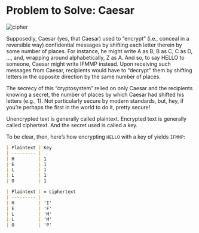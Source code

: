 # Problem to Solve: Caesar

![cipher](https://cs50.harvard.edu/x/2024/psets/2/caesar/cipher.jpg)

Supposedly, Caesar (yes, that Caesar) used to “encrypt” (i.e., conceal in a reversible way) confidential messages by shifting each letter therein by some number of places. For instance, he might write A as B, B as C, C as D, …, and, wrapping around alphabetically, Z as A. And so, to say HELLO to someone, Caesar might write IFMMP instead. Upon receiving such messages from Caesar, recipients would have to “decrypt” them by shifting letters in the opposite direction by the same number of places.

The secrecy of this “cryptosystem” relied on only Caesar and the recipients knowing a secret, the number of places by which Caesar had shifted his letters (e.g., 1). Not particularly secure by modern standards, but, hey, if you’re perhaps the first in the world to do it, pretty secure!

Unencrypted text is generally called plaintext. Encrypted text is generally called ciphertext. And the secret used is called a key.

To be clear, then, here’s how encrypting `HELLO` with a key of 
 yields `IFMMP`:

```markdown
| Plaintext | Key 
| --------- | 
| H         | 1   
| E         | 1   
| L         | 1   
| L         | 1   
| O         | 1   
```
```markdown
| Plaintext | = ciphertext 
| --------- | 
| H         | 'I'
| E         | 'F'
| L         | 'M'
| L         | 'M'
| O         | 'P'
```